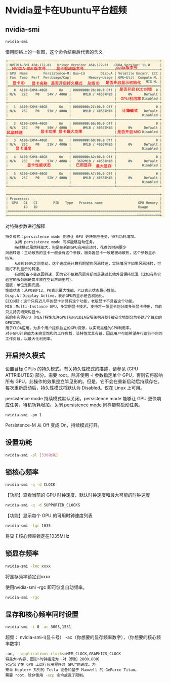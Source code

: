 # Nvidia显卡在Ubuntu平台超频

## nvidia-smi

```bash
nvidia-smi
```

借用网络上的一张图，这个命令结束后代表的含义

![image-20240305095312766](Nvidia显卡在Ubuntu平台超频.assets/image-20240305095312766.png)



对特殊参数进行解释

```
持久模式：persistence mode 能够让 GPU 更快响应任务，待机功耗增加。
    关闭 persistence mode 同样能够启动任务。
    持续模式虽然耗能大，但是在新的GPU应用启动时，花费的时间更少
风扇转速：主动散热的显卡一般会有这个参数，服务器显卡一般是被动散热，这个参数显示N/A。
    从0到100%之间变动，这个速度是计算机期望的风扇转速，实际情况下如果风扇堵转，可能打不到显示的转速。
    有的设备不会返回转速，因为它不依赖风扇冷却而是通过其他外设保持低温（比如有些实验室的服务器是常年放在空调房间里的）。 
温度：单位是摄氏度。 
性能状态：从P0到P12，P0表示最大性能，P12表示状态最小性能。 
Disp.A：Display Active，表示GPU的显示是否初始化。 
ECC纠错：这个只有近几年的显卡才具有这个功能，老版显卡不具备这个功能。 
MIG：Multi-Instance GPU，多实例显卡技术，支持将一张显卡划分成多张显卡使用，目前只支持安培架构显卡。
新的多实例GPU (MIG)特性允许GPU(从NVIDIA安培架构开始)被安全地划分为多达7个独立的GPU实例。
用于CUDA应用，为多个用户提供独立的GPU资源，以实现最佳的GPU利用率。
对于GPU计算能力未完全饱和的工作负载，该特性尤其有益，因此用户可能希望并行运行不同的工作负载，以最大化利用率。
```

## 开启持久模式

设置目标 GPUs 的持久模式。有关持久性模式的描述，请参见 (GPU ATTRIBUTES) 部分。需要 root。除非使用 -i 参数指定单个 GPU，否则它将影响所有 GPU。此操作的效果是立竿见影的。但是，它不会在重新启动后持续存在。每次重新启动后，持久性模式将默认为 Disabled。仅在 Linux 上可用。

persistence mode 持续模式默认关闭。persistence mode 能够让 GPU 更快响应任务，待机功耗增加。关闭 persistence mode 同样能够启动任务。

```
nvidia-smi -pm 1
```

Persistence-M 从 Off 变成 On，持续模式打开。

## 设置功耗

```bash
nvidia-smi -pl [330功耗]
```

## 锁核心频率

```bash
nvidia-smi -q -d CLOCK 
```

【功能】查看当前的 GPU 时钟速度、默认时钟速度和最大可能的时钟速度

```bash
nvidia-smi -q -d SUPPORTED_CLOCKS
```

【功能】显示每个 GPU 的可用时钟速度列表

```bash
nvidia-smi -lgc 1035
```

将显卡核心频率锁定在1035MHz

## 锁显存频率

```bash
nvidia-smi -lmc xxxx
```

将显存频率锁定到xxxx

使用nvidia-smi -rgc 即可恢复自动频率。

```bash
nvidia-smi -rgc
```

## 显存和核心频率同时设置



```bash
nvidia-smi -i 0 -ac 3003,1531
```

超频： nvidia-smi-i(显卡号） -ac（你想要的显存频率数字），（你想要的核心频率数字）

```bash
-ac, --applications-clocks=MEM_CLOCK,GRAPHICS_CLOCK
将最大<内存、图形>时钟指定为一对（例如 2000,800）
它定义了在 GPU 上运行应用程序时 GPU™的速度。为
来自 Kepler+ 系列的 Tesla 设备和基于 Maxwell 的 GeForce Titan。
需要 root，除非使用 -acp 命令放宽了限制。
```

